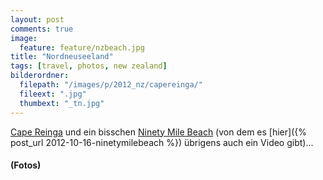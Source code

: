 ```yaml
---
layout: post
comments: true
image: 
  feature: feature/nzbeach.jpg
title: "Nordneuseeland"
tags: [travel, photos, new zealand]
bilderordner:
  filepath: "/images/p/2012_nz/capereinga/"
  fileext: ".jpg"
  thumbext: "_tn.jpg"
---
```

[Cape Reinga](http://wikitravel.org/de/Cape_Reinga) und ein bisschen [Ninety Mile Beach](http://wikitravel.org/de/Ninety_Mile_Beach) (von dem es [hier]({% post_url 2012-10-16-ninetymilebeach %}) übrigens auch ein Video gibt)...

#### (Fotos)
